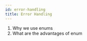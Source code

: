 ```yaml
---
id: error-handling
title: Error Handling
---
```


1. Why we use enums
1. What are the advantages of enum